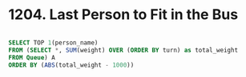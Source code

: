 # 1204. Last Person to Fit in the Bus

``` sql

SELECT TOP 1(person_name) 
FROM (SELECT *, SUM(weight) OVER (ORDER BY turn) as total_weight
FROM Queue) A
ORDER BY (ABS(total_weight - 1000))
```
